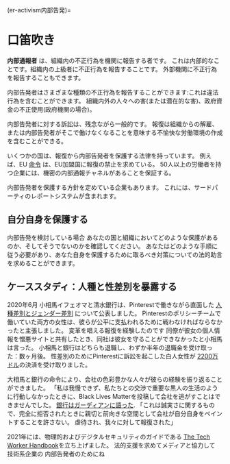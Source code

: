 (er-activism内部告発)=
# 口笛吹き

**内部通報者** は、組織内の不正行為を機関に報告する者です。 これは内部的なことです。組織内の上級者に不正行為を報告することです。 外部機関に不正行為を報告することもできます。

内部告発者はさまざまな種類の不正行為を報告することができます:これは違法行為を含むことができます。 組織内外の人々への害(または潜在的な害)、政府資金の不正使用(政府機関の場合)。

内部告発者に対する訴訟は、残念ながら一般的です。 報復は組織からの解雇、または内部告発者がそこで働けなくなることを意味する不愉快な労働環境の作成を含むことができる。

いくつかの国は、報復から内部告発者を保護する法律を持っています。 例えば、EU [命令](https://www.cliffordchance.com/insights/resources/blogs/regulatory-investigations-financial-crime-insights/the-new-eu-whistleblower-protection-directive-are-the-member.html) は、EU加盟国に報復の禁止を求めている。 50人以上の労働者を持つ企業には、機密の内部通報チャネルがあることを保証する。

内部告発者を保護する方針を定めている企業もあります。 これには、サードパーティのレポートシステムが含まれます。

## 自分自身を保護する
内部告発を検討している場合 あなたの国と組織においてどのような保護があるのか、そしてそうでないのかを確認してください。 あなたはどのような手順に従う必要があり、あなた自身を保護するために取るべき対策についての法的助言を求めることができます。 <!--(Link to legal advice disclaimer)-->

## ケーススタディ：人種と性差別を暴露する
2020年6月 小相馬イフェオマと清水銀行は、Pinterestで働きながら直面した [人種差別とジェンダー差別](https://www.theguardian.com/technology/2020/dec/18/pinterest-gender-discrimination-lawsuit-black-workers) について公表しました。 Pinterestのポリシーチームで働いていた両方の女性は、彼らが公平に支払われるために戦わなければならなかったと主張しました。 変革を唱える報復を経験したのです 同僚が彼女の個人情報を憎悪サイトと共有したとき、同社は彼女を守ることができなかったと小相馬は言った。 小相馬と銀行はどちらも退職し、わずか半年の退職金を受け取った：数ヶ月後。 性差別のためにPinterestに訴訟を起こした白人女性が [2200万ドル](https://techcrunch.com/2020/12/15/pinterests-22-5m-settlement-highlights-techs-inequities-say-former-employees-who-alleged-discrimination/?guccounter=1&guce_referrer=aHR0cHM6Ly9lbi53aWtpcGVkaWEub3JnLw&guce_referrer_sig=AQAAACZ34jVrpq4QDy88mJNelRDz8GP8aOLKVD8QSy5jN5q3mgSFYc2g7BGJpcT1jrJxwCEbRhbE0MbBZVE3Cgyj4qjvfhdvWPVTGdwez9zsIsFnRArQev8e2plH0SmtILq2TNGbgqFHuEtehiJxaDhz0yXsCSLFoU9Xl8avKyirjHYp)の決済を受け取りました。

大相馬と銀行の命令により、会社の色彩豊かな人々が彼らの経験を振り返ることができました。 「私は我慢できず、私たちとの交渉で重要な黒人の生活のように行動しなかったときに、Black Lives Matterを投稿して会社を逃がすことはできませんでした。 [銀行はガーディアンに語った](https://www.theguardian.com/technology/2020/dec/18/pinterest-gender-discrimination-lawsuit-black-workers). 「これは誠実さに関するもので、完全に拒否されたときに親切と前向きな空間として会社が自分自身をペイントすることを許さない。 虐待され、我々に対して報復された」

2021年には、物理的およびデジタルセキュリティのガイドである [The Tech Worker Handbook](https://techworkerhandbook.org/)を立ち上げました。 法的支援を求めてメディアと協力して 技術系企業の 内部告発者のためにね 
